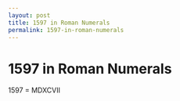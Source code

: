 ```yaml
---
layout: post
title: 1597 in Roman Numerals
permalink: 1597-in-roman-numerals
---
```


# 1597 in Roman Numerals

1597 = MDXCVII
